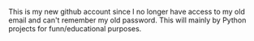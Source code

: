 This is my new github account since I no longer have access to my old email and can't remember my old password. This will mainly by Python projects for funn/educational purposes. 
